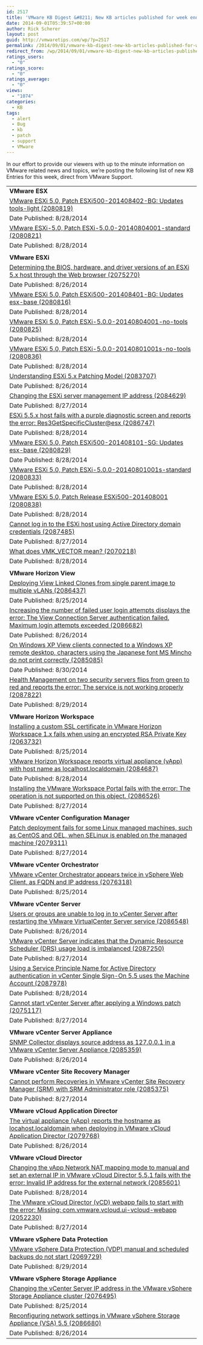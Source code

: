 ```yaml
---
id: 2517
title: 'VMware KB Digest &#8211; New KB articles published for week ending 8/30/14'
date: 2014-09-01T05:39:57+00:00
author: Rick Scherer
layout: post
guid: http://vmwaretips.com/wp/?p=2517
permalink: /2014/09/01/vmware-kb-digest-new-kb-articles-published-for-week-ending-83014/
redirect_from: /wp/2014/09/01/vmware-kb-digest-new-kb-articles-published-for-week-ending-83014/
ratings_users:
  - "0"
ratings_score:
  - "0"
ratings_average:
  - "0"
views:
  - "1074"
categories:
  - KB
tags:
  - alert
  - Bug
  - kb
  - patch
  - support
  - VMware
---
```

In our effort to provide our viewers with up to the minute information on VMware related news and topics, we&#8217;re posting the following list of new KB Entries for this week, direct from VMware Support.
  


<table border="0" cellspacing="0" cellpadding="0">
  <tr>
    <td valign="top" width="727">
      <strong>VMware ESX</strong>
    </td>
  </tr>
  
  <tr>
    <td valign="top" width="727">
      <a href="http://vmw.re/1r43z6k">VMware ESXi 5.0, Patch ESXi500-201408402-BG: Updates tools-light (2080819)</a>
    </td>
  </tr>
  
  <tr>
    <td valign="top" width="727">
      Date Published: 8/28/2014
    </td>
  </tr>
  
  <tr>
    <td valign="top" width="727">
      <a href="http://vmw.re/1piO59x">VMware ESXi-5.0, Patch ESXi-5.0.0-20140804001-standard (2080821)</a>
    </td>
  </tr>
  
  <tr>
    <td valign="top" width="727">
      Date Published: 8/28/2014
    </td>
  </tr>
  
  <tr>
    <td valign="top" width="727">
    </td>
  </tr>
  
  <tr>
    <td valign="top" width="727">
      <strong>VMware ESXi</strong>
    </td>
  </tr>
  
  <tr>
    <td valign="top" width="727">
      <a href="http://vmw.re/1r43z6u">Determining the BIOS, hardware, and driver versions of an ESXi 5.x host through the Web browser (2075270)</a>
    </td>
  </tr>
  
  <tr>
    <td valign="top" width="727">
      Date Published: 8/26/2014
    </td>
  </tr>
  
  <tr>
    <td valign="top" width="727">
      <a href="http://vmw.re/1piO7y3">VMware ESXi 5.0, Patch ESXi500-201408401-BG: Updates esx-base (2080816)</a>
    </td>
  </tr>
  
  <tr>
    <td valign="top" width="727">
      Date Published: 8/28/2014
    </td>
  </tr>
  
  <tr>
    <td valign="top" width="727">
      <a href="http://vmw.re/1r43z6y">VMware ESXi 5.0, Patch ESXi-5.0.0-20140804001-no-tools (2080825)</a>
    </td>
  </tr>
  
  <tr>
    <td valign="top" width="727">
      Date Published: 8/28/2014
    </td>
  </tr>
  
  <tr>
    <td valign="top" width="727">
      <a href="http://vmw.re/1piO7y5">VMware ESXi 5.0, Patch ESXi-5.0.0-20140801001s-no-tools (2080836)</a>
    </td>
  </tr>
  
  <tr>
    <td valign="top" width="727">
      Date Published: 8/28/2014
    </td>
  </tr>
  
  <tr>
    <td valign="top" width="727">
      <a href="http://vmw.re/1r43zmQ">Understanding ESXi 5.x Patching Model (2083707)</a>
    </td>
  </tr>
  
  <tr>
    <td valign="top" width="727">
      Date Published: 8/26/2014
    </td>
  </tr>
  
  <tr>
    <td valign="top" width="727">
      <a href="http://vmw.re/1piO7y9">Changing the ESXi server management IP address (2084629)</a>
    </td>
  </tr>
  
  <tr>
    <td valign="top" width="727">
      Date Published: 8/27/2014
    </td>
  </tr>
  
  <tr>
    <td valign="top" width="727">
      <a href="http://vmw.re/1r43zmV">ESXi 5.5.x host fails with a purple diagnostic screen and reports the error: Res3GetSpecificCluster@esx (2086747)</a>
    </td>
  </tr>
  
  <tr>
    <td valign="top" width="727">
      Date Published: 8/28/2014
    </td>
  </tr>
  
  <tr>
    <td valign="top" width="727">
      <a href="http://vmw.re/1piO7yb">VMware ESXi 5.0, Patch ESXi500-201408101-SG: Updates esx-base (2080829)</a>
    </td>
  </tr>
  
  <tr>
    <td valign="top" width="727">
      Date Published: 8/28/2014
    </td>
  </tr>
  
  <tr>
    <td valign="top" width="727">
      <a href="http://vmw.re/1r43C1W">VMware ESXi 5.0, Patch ESXi-5.0.0-20140801001s-standard (2080833)</a>
    </td>
  </tr>
  
  <tr>
    <td valign="top" width="727">
      Date Published: 8/28/2014
    </td>
  </tr>
  
  <tr>
    <td valign="top" width="727">
      <a href="http://vmw.re/1piO7Ou">VMware ESXi 5.0, Patch Release ESXi500-201408001 (2080838)</a>
    </td>
  </tr>
  
  <tr>
    <td valign="top" width="727">
      Date Published: 8/28/2014
    </td>
  </tr>
  
  <tr>
    <td valign="top" width="727">
      <a href="http://vmw.re/1r43zmZ">Cannot log in to the ESXi host using Active Directory domain credentials (2087485)</a>
    </td>
  </tr>
  
  <tr>
    <td valign="top" width="727">
      Date Published: 8/27/2014
    </td>
  </tr>
  
  <tr>
    <td valign="top" width="727">
      <a href="http://vmw.re/1piO7Ow">What does VMK_VECTOR mean? (2070218)</a>
    </td>
  </tr>
  
  <tr>
    <td valign="top" width="727">
      Date Published: 8/28/2014
    </td>
  </tr>
  
  <tr>
    <td valign="top" width="727">
    </td>
  </tr>
  
  <tr>
    <td valign="top" width="727">
      <strong>VMware Horizon View </strong>
    </td>
  </tr>
  
  <tr>
    <td valign="top" width="727">
      <a href="http://vmw.re/1r43C27">Deploying View Linked Clones from single parent image to multiple vLANs (2086437)</a>
    </td>
  </tr>
  
  <tr>
    <td valign="top" width="727">
      Date Published: 8/25/2014
    </td>
  </tr>
  
  <tr>
    <td valign="top" width="727">
      <a href="http://vmw.re/1piO5pO">Increasing the number of failed user login attempts displays the error: The View Connection Server authentication failed. Maximum login attempts exceeded (2086682)</a>
    </td>
  </tr>
  
  <tr>
    <td valign="top" width="727">
      Date Published: 8/26/2014
    </td>
  </tr>
  
  <tr>
    <td valign="top" width="727">
      <a href="http://vmw.re/1r43zDi">On Windows XP View clients connected to a Windows XP remote desktop, characters using the Japanese font MS Mincho do not print correctly (2085085)</a>
    </td>
  </tr>
  
  <tr>
    <td valign="top" width="727">
      Date Published: 8/30/2014
    </td>
  </tr>
  
  <tr>
    <td valign="top" width="727">
      <a href="http://vmw.re/1piO5pR">Health Management on two security servers flips from green to red and reports the error: The service is not working properly (2087822)</a>
    </td>
  </tr>
  
  <tr>
    <td valign="top" width="727">
      Date Published: 8/29/2014
    </td>
  </tr>
  
  <tr>
    <td valign="top" width="727">
    </td>
  </tr>
  
  <tr>
    <td valign="top" width="727">
      <strong>VMware Horizon Workspace</strong>
    </td>
  </tr>
  
  <tr>
    <td valign="top" width="727">
      <a href="http://vmw.re/1r43zDo">Installing a custom SSL certificate in VMware Horizon Workspace 1.x fails when using an encrypted RSA Private Key (2063732)</a>
    </td>
  </tr>
  
  <tr>
    <td valign="top" width="727">
      Date Published: 8/25/2014
    </td>
  </tr>
  
  <tr>
    <td valign="top" width="727">
      <a href="http://vmw.re/1piO5pV">VMware Horizon Workspace reports virtual appliance (vApp) with host name as localhost.localdomain (2084687)</a>
    </td>
  </tr>
  
  <tr>
    <td valign="top" width="727">
      Date Published: 8/28/2014
    </td>
  </tr>
  
  <tr>
    <td valign="top" width="727">
      <a href="http://vmw.re/1r43C2f">Installing the VMware Workspace Portal fails with the error: The operation is not supported on this object. (2086526)</a>
    </td>
  </tr>
  
  <tr>
    <td valign="top" width="727">
      Date Published: 8/27/2014
    </td>
  </tr>
  
  <tr>
    <td valign="top" width="727">
    </td>
  </tr>
  
  <tr>
    <td valign="top" width="727">
      <strong>VMware vCenter Configuration Manager </strong>
    </td>
  </tr>
  
  <tr>
    <td valign="top" width="727">
      <a href="http://vmw.re/1piO5pX">Patch deployment fails for some Linux managed machines, such as CentOS and OEL, when SELinux is enabled on the managed machine (2079311)</a>
    </td>
  </tr>
  
  <tr>
    <td valign="top" width="727">
      Date Published: 8/27/2014
    </td>
  </tr>
  
  <tr>
    <td valign="top" width="727">
    </td>
  </tr>
  
  <tr>
    <td valign="top" width="727">
      <strong>VMware vCenter Orchestrator</strong>
    </td>
  </tr>
  
  <tr>
    <td valign="top" width="727">
      <a href="http://vmw.re/1r43zDu">VMware vCenter Orchestrator appears twice in vSphere Web Client, as FQDN and IP address (2076318)</a>
    </td>
  </tr>
  
  <tr>
    <td valign="top" width="727">
      Date Published: 8/25/2014
    </td>
  </tr>
  
  <tr>
    <td valign="top" width="727">
    </td>
  </tr>
  
  <tr>
    <td valign="top" width="727">
      <strong>VMware vCenter Server</strong>
    </td>
  </tr>
  
  <tr>
    <td valign="top" width="727">
      <a href="http://vmw.re/1piO5q3">Users or groups are unable to log in to vCenter Server after restarting the VMware VirtualCenter Server service (2086548)</a>
    </td>
  </tr>
  
  <tr>
    <td valign="top" width="727">
      Date Published: 8/26/2014
    </td>
  </tr>
  
  <tr>
    <td valign="top" width="727">
      <a href="http://vmw.re/1r43zTP">VMware vCenter Server indicates that the Dynamic Resource Scheduler (DRS) usage load is imbalanced (2087250)</a>
    </td>
  </tr>
  
  <tr>
    <td valign="top" width="727">
      Date Published: 8/27/2014
    </td>
  </tr>
  
  <tr>
    <td valign="top" width="727">
      <a href="http://vmw.re/1piO7OC">Using a Service Principle Name for Active Directory authentication in vCenter Single Sign-On 5.5 uses the Machine Account (2087978)</a>
    </td>
  </tr>
  
  <tr>
    <td valign="top" width="727">
      Date Published: 8/28/2014
    </td>
  </tr>
  
  <tr>
    <td valign="top" width="727">
      <a href="http://vmw.re/1r43CiA">Cannot start vCenter Server after applying a Windows patch (2075117)</a>
    </td>
  </tr>
  
  <tr>
    <td valign="top" width="727">
      Date Published: 8/27/2014
    </td>
  </tr>
  
  <tr>
    <td valign="top" width="727">
    </td>
  </tr>
  
  <tr>
    <td valign="top" width="727">
      <strong>VMware vCenter Server Appliance</strong>
    </td>
  </tr>
  
  <tr>
    <td valign="top" width="727">
      <a href="http://vmw.re/1piO5Gj">SNMP Collector displays source address as 127.0.0.1 in a VMware vCenter Server Appliance (2085359)</a>
    </td>
  </tr>
  
  <tr>
    <td valign="top" width="727">
      Date Published: 8/26/2014
    </td>
  </tr>
  
  <tr>
    <td valign="top" width="727">
    </td>
  </tr>
  
  <tr>
    <td valign="top" width="727">
      <strong>VMware vCenter Site Recovery Manager </strong>
    </td>
  </tr>
  
  <tr>
    <td valign="top" width="727">
      <a href="http://vmw.re/1r43CiE">Cannot perform Recoveries in VMware vCenter Site Recovery Manager (SRM) with SRM Administrator role (2085375)</a>
    </td>
  </tr>
  
  <tr>
    <td valign="top" width="727">
      Date Published: 8/27/2014
    </td>
  </tr>
  
  <tr>
    <td valign="top" width="727">
    </td>
  </tr>
  
  <tr>
    <td valign="top" width="727">
      <strong>VMware vCloud Application Director</strong>
    </td>
  </tr>
  
  <tr>
    <td valign="top" width="727">
      <a href="http://vmw.re/1piO5Gl">The virtual appliance (vApp) reports the hostname as locahost.localdomain when deploying in VMware vCloud Application Director (2079768)</a>
    </td>
  </tr>
  
  <tr>
    <td valign="top" width="727">
      Date Published: 8/26/2014
    </td>
  </tr>
  
  <tr>
    <td valign="top" width="727">
    </td>
  </tr>
  
  <tr>
    <td valign="top" width="727">
      <strong>VMware vCloud Director</strong>
    </td>
  </tr>
  
  <tr>
    <td valign="top" width="727">
      <a href="http://vmw.re/1r43zTV">Changing the vApp Network NAT mapping mode to manual and set an external IP in VMware vCloud Director 5.5.1 fails with the error: Invalid IP address for the external network (2085601)</a>
    </td>
  </tr>
  
  <tr>
    <td valign="top" width="727">
      Date Published: 8/28/2014
    </td>
  </tr>
  
  <tr>
    <td valign="top" width="727">
      <a href="http://vmw.re/1piO7OG">The VMware vCloud Director (vCD) webapp fails to start with the error: Missing: com.vmware.vcloud.ui-vcloud-webapp (2052230)</a>
    </td>
  </tr>
  
  <tr>
    <td valign="top" width="727">
      Date Published: 8/27/2014
    </td>
  </tr>
  
  <tr>
    <td valign="top" width="727">
    </td>
  </tr>
  
  <tr>
    <td valign="top" width="727">
      <strong>VMware vSphere Data Protection</strong>
    </td>
  </tr>
  
  <tr>
    <td valign="top" width="727">
      <a href="http://vmw.re/1piO84U">VMware vSphere Data Protection (VDP) manual and scheduled backups do not start (2069729)</a>
    </td>
  </tr>
  
  <tr>
    <td valign="top" width="727">
      Date Published: 8/29/2014
    </td>
  </tr>
  
  <tr>
    <td valign="top" width="727">
    </td>
  </tr>
  
  <tr>
    <td valign="top" width="727">
      <strong>VMware vSphere Storage Appliance</strong>
    </td>
  </tr>
  
  <tr>
    <td valign="top" width="727">
      <a href="http://vmw.re/1r43CiL">Changing the vCenter Server IP address in the VMware vSphere Storage Appliance cluster (2076495)</a>
    </td>
  </tr>
  
  <tr>
    <td valign="top" width="727">
      Date Published: 8/25/2014
    </td>
  </tr>
  
  <tr>
    <td valign="top" width="727">
      <a href="http://vmw.re/1piO84W">Reconfiguring network settings in VMware vSphere Storage Appliance (VSA) 5.5 (2086680)</a>
    </td>
  </tr>
  
  <tr>
    <td valign="top" width="727">
      Date Published: 8/26/2014
    </td>
  </tr>
</table>

<div class="feedflare">
</div>